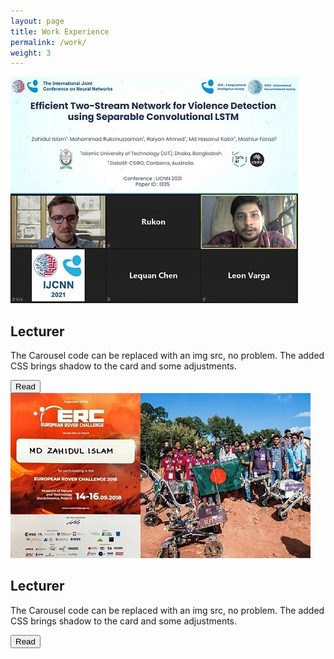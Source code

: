 ```yaml
---
layout: page
title: Work Experience
permalink: /work/
weight: 3
---
```



  <div class="card">
    <div class="row">
      <div class="col-md-4">
       <img src="https://raw.githubusercontent.com/zahid58/zahid58.github.io/main/images/acts/covers/ijcnn_conf.jpg?token=AH3A5QDFCI7FKEPOWXYJF63BETORY" class="card-img-top-z">
      </div>
      <div class="col-md-8">
        <h2 class="card-title mt-2">Lecturer</h2>
        <p class="card-text">
            The Carousel code can be replaced with an img src, no problem. The added CSS brings shadow to the card and some adjustments.
        </p>
        <button class="btn">Read</button>
      </div>
    </div>
  </div>

  <div class="card">
    <div class="row ">
      <div class="col-md-4">
       <img src="https://raw.githubusercontent.com/zahid58/zahid58.github.io/main/images/acts/covers/erc18.jpg?token=AH3A5QFPPFILMWEN2Y2HHJTBETOVS" class="img-fluid">
      </div>
      <div class="col-md-8">
        <h2 class="card-title mt-2">Lecturer</h2>
        <p class="card-text">
            The Carousel code can be replaced with an img src, no problem. The added CSS brings shadow to the card and some adjustments.
        </p>
        <button class="btn">Read</button>
      </div>
    </div>
  </div>

<!-- <div class="row">
{% include work/timeline.html %}
</div> -->